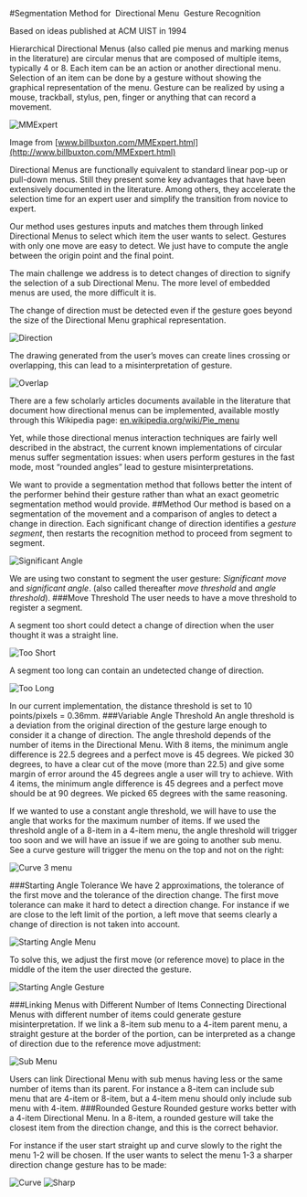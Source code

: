 #Segmentation Method for  Directional Menu  Gesture Recognition

Based on ideas published at ACM UIST in 1994

Hierarchical Directional Menus (also called pie menus and marking menus in the literature) are circular menus that are composed of multiple items, typically 4 or 8. Each item can be an action or another directional menu. Selection of an item can be done by a gesture without showing the graphical representation of the menu.
Gesture can be realized by using a mouse, trackball, stylus, pen, finger or anything that can record a movement.

![MMExpert](/images/mmexpert.png)

Image from [www.billbuxton.com/MMExpert.html](http://www.billbuxton.com/MMExpert.html)

Directional Menus are functionally equivalent to standard linear pop-up or pull-down menus. Still they present some key advantages that have been extensively documented in the literature. Among others, they accelerate the selection time for an expert user and simplify the transition from novice to expert.

Our method uses gestures inputs and matches them through linked Directional Menus to select which item the user wants to select. Gestures with only one move are easy to detect. We just have to compute the angle between the origin point and the final point.

The main challenge we address is to detect changes of direction to signify the selection of a sub Directional Menu. The more level of embedded menus are used, the more difficult it is.

The change of direction must be detected even if the gesture goes beyond the size of the Directional Menu graphical representation.

![Direction](/images/direction.png)

The drawing generated from the user’s moves can create lines crossing or overlapping, this can lead to a misinterpretation of gesture.

![Overlap](/images/overlap.png)

There are a few scholarly articles documents available in the literature that document how directional menus can be implemented, available mostly through this Wikipedia page: [en.wikipedia.org/wiki/Pie_menu](http://en.wikipedia.org/wiki/Pie_menu)

Yet, while those directional menus interaction techniques are fairly well described in the abstract, the current known implementations of circular menus suffer segmentation issues: when users perform gestures in the fast mode, most “rounded angles” lead to gesture misinterpretations.

We want to provide a segmentation method that follows better the intent of the performer behind their gesture rather than what an exact geometric segmentation method would provide.
##Method
Our method is based on a segmentation of the movement and a comparison of angles to detect a change in direction. Each significant change of direction identifies a *gesture segment*, then restarts the recognition method to proceed from segment to segment.

![Significant Angle](/images/significant-angle.png)

We are using two constant to segment the user gesture: *Significant move* and *significant angle*. (also called thereafter *move threshold* and *angle threshold*).
###Move Threshold
The user needs to have a move threshold to register a segment.

A segment too short could detect a change of direction when the user thought it was a straight line.

![Too Short](/images/too-short-segment.png)

A segment too long can contain an undetected change of direction.

![Too Long](/images/too-long-segment.png)

In our current implementation, the distance threshold is set to 10 points/pixels = 0.36mm.
###Variable Angle Threshold
An angle threshold is a deviation from the original direction of the gesture large enough to consider it a change of direction.
The angle threshold depends of the number of items in the Directional Menu.
With 8 items, the minimum angle difference is 22.5 degrees and a perfect move is 45 degrees. We picked 30 degrees, to have a clear cut of the move (more than 22.5) and give some margin of error around the 45 degrees angle a user will try to achieve.
With 4 items, the minimum angle difference is 45 degrees and a perfect move should be at 90 degrees. We picked 65 degrees with the same reasoning.

If we wanted to use a constant angle threshold, we will have to use the angle that works for the maximum number of items. If we used the threshold angle of a 8-item in a 4-item menu, the angle threshold will trigger too soon and we will have an issue if we are going to another sub menu. See a curve gesture will trigger the menu on the top and not on the right:

![Curve 3 menu](/images/curve-3-menu.png)

###Starting Angle Tolerance
We have 2 approximations, the tolerance of the first move and the tolerance of the direction change. The first move tolerance can make it hard to detect a direction change. For instance if we are close to the left limit of the portion, a left move that seems clearly a change of direction is not taken into account.

![Starting Angle Menu](/images/starting-angle-1.png)

To solve this, we adjust the first move (or reference move) to place in the middle of the item the user directed the gesture.

![Starting Angle Gesture](/images/starting-angle-2.png)

###Linking Menus with Different Number of Items
Connecting Directional Menus with different number of items could generate gesture misinterpretation. If we link a 8-item sub menu to a 4-item parent menu, a straight gesture at the border of the portion, can be interpreted as a change of direction due to the reference move adjustment:

![Sub Menu](/images/submenu-angle-issue.png)

Users can link Directional Menu with sub menus having less or the same number of items than its parent. For instance a 8-item can include sub menu that are 4-item or 8-item, but a 4-item menu should only include sub menu with 4-item.
###Rounded Gesture
Rounded gesture works better with a 4-item Directional Menu.
In a 8-item, a rounded gesture will take the closest item from the direction change, and this is the correct behavior.

For instance if the user start straight up and curve slowly to the right the menu 1-2 will be chosen. If the user wants to select the menu 1-3 a sharper direction change gesture has to be made:

![Curve](/images/curve-1-menu.png) ![Sharp](/images/sharp-angle.png)